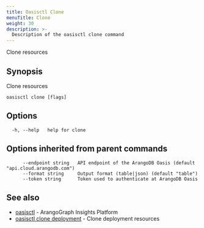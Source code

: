 ```yaml
---
title: Oasisctl Clone
menuTitle: Clone
weight: 30
description: >-
  Description of the oasisctl clone command
---
```

Clone resources

## Synopsis

Clone resources

```
oasisctl clone [flags]
```

## Options

```
  -h, --help   help for clone
```

## Options inherited from parent commands

```
      --endpoint string   API endpoint of the ArangoDB Oasis (default "api.cloud.arangodb.com")
      --format string     Output format (table|json) (default "table")
      --token string      Token used to authenticate at ArangoDB Oasis
```

## See also

* [oasisctl](../options.md)	 - ArangoGraph Insights Platform
* [oasisctl clone deployment](clone-deployment.md)	 - Clone deployment resources


